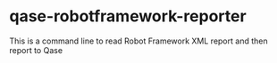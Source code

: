 # qase-robotframework-reporter
This is a command line to read Robot Framework XML report and then report to Qase
